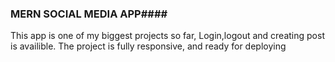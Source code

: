 ### MERN SOCIAL MEDIA APP####
This app is one of my biggest projects so far, Login,logout and creating post is availible. The project is fully responsive, and ready for deploying 
